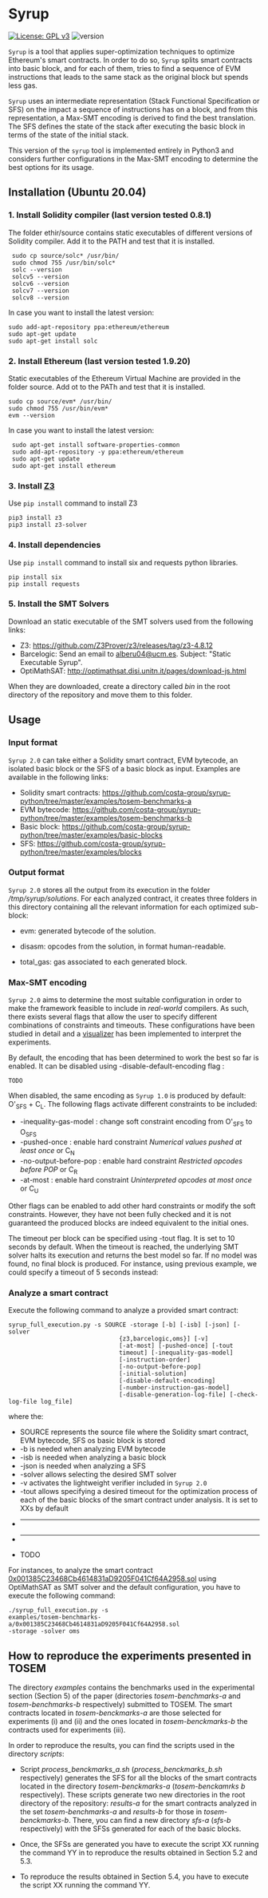 # Syrup
[![License: GPL v3](https://img.shields.io/badge/License-GPLv3-blue.svg)](https://github.com/costa-group/gasol-optimizer/blob/main/LICENSE)
![version](https://img.shields.io/badge/version-2.0-green)

`Syrup` is a tool that applies super-optimization techniques to optimize Ethereum's smart contracts. In order to do so, `Syrup`
splits smart contracts into basic block, and for each of them, tries to find a sequence of EVM instructions that leads to the same stack
as the original block but spends less gas. 

`Syrup` uses an intermediate representation (Stack Functional
Specification or SFS) on the impact a sequence of instructions has on
a block, and from this representation, a Max-SMT encoding is derived
to find the best translation. The SFS defines the state of the stack
after executing the basic block in terms of the state of the initial stack.

This version of the `syrup` tool is implemented entirely in Python3 and considers further configurations in the Max-SMT encoding
to determine the best options for its usage.

## Installation (Ubuntu 20.04)

### 1. Install Solidity compiler (last version tested 0.8.1)

The folder ethir/source contains static executables of different
versions of Solidity compiler. Add it to the PATH and test that it is
installed.
    
```
 sudo cp source/solc* /usr/bin/
 sudo chmod 755 /usr/bin/solc*
 solc --version
 solcv5 --version
 solcv6 --version
 solcv7 --version
 solcv8 --version
 ```
 
In case you want to install the latest version:
 
 ```
 sudo add-apt-repository ppa:ethereum/ethereum
 sudo apt-get update
 sudo apt-get install solc
```

### 2. Install Ethereum (last version tested 1.9.20)

Static executables of the Ethereum Virtual Machine are provided in the
folder source. Add ot to the PATh and test that it is installed.
 
 ```
 sudo cp source/evm* /usr/bin/
 sudo chmod 755 /usr/bin/evm*
 evm --version
 ```
 In case you want to install the latest version:
  
```
 sudo apt-get install software-properties-common
 sudo add-apt-repository -y ppa:ethereum/ethereum
 sudo apt-get update
 sudo apt-get install ethereum
```

### 3. Install [Z3](https://github.com/Z3Prover/z3/releases)

Use `pip install` command to install Z3

```
pip3 install z3
pip3 install z3-solver
```
### 4. Install dependencies

Use `pip install` command to install six and requests python
libraries.

```
pip install six
pip install requests
```

### 5. Install the SMT Solvers

Download an static executable of the SMT solvers used from the
following links:

* Z3: https://github.com/Z3Prover/z3/releases/tag/z3-4.8.12
* Barcelogic: Send an email to alberu04@ucm.es. Subject: "Static
  Executable Syrup".
* OptiMathSAT: http://optimathsat.disi.unitn.it/pages/download-js.html

When they are downloaded, create a directory called _bin_ in the root
directory of the repository and move them to this folder.

## Usage

### Input format

`Syrup 2.0` can take either a Solidity smart contract, EVM bytecode,
an isolated basic block or the SFS of a basic block as input. Examples
are available in the following links:
* Solidity smart contracts: https://github.com/costa-group/syrup-python/tree/master/examples/tosem-benchmarks-a
* EVM bytecode:
  https://github.com/costa-group/syrup-python/tree/master/examples/tosem-benchmarks-b
* Basic block: https://github.com/costa-group/syrup-python/tree/master/examples/basic-blocks
* SFS: https://github.com/costa-group/syrup-python/tree/master/examples/blocks

### Output format

`Syrup 2.0` stores all the output from its execution in the folder
_/tmp/syrup/solutions_. For each analyzed contract, it creates three
folders in this directory containing all the relevant information for
each optimized sub-block:

* evm: generated bytecode of the solution.

* disasm: opcodes from the solution, in format human-readable.

* total_gas: gas associated to each generated block.


### Max-SMT encoding

`Syrup 2.0` aims to determine the most suitable configuration in order to make the framework feasible to include in _real-world_ compilers. As such, 
there exists several flags that allow the user to specify different combinations of constraints and timeouts. These configurations have been studied in detail and a [visualizer](http://costa.fdi.ucm.es/syrup-visualizer) has been implemented to interpret the experiments.

By default, the encoding that has been determined to work the best so far is enabled. It can be disabled using -disable-default-encoding flag :

```
TODO
```

When disabled, the same encoding as `Syrup 1.0` is produced by default: O'<sub>SFS</sub> + C<sub>L</sub>. The following flags activate different constraints to be included:

* -inequality-gas-model : change soft constraint encoding from O'<sub>SFS</sub> to O<sub>SFS</sub> 
* -pushed-once : enable hard constraint _Numerical values pushed at least once_ or C<sub>N</sub> 
* -no-output-before-pop : enable hard constraint _Restricted opcodes before POP_ or C<sub>R</sub> 
* -at-most : enable hard constraint _Uninterpreted opcodes at most once_ or C<sub>U</sub>

Other flags can be enabled to add other hard constraints or modify the soft constraints. However, they have not been fully checked and it is not guaranteed the produced blocks are indeed equivalent to the initial ones.

The timeout per block can be specified using -tout flag. It is set to 10 seconds by default. When the timeout is reached, the underlying SMT solver halts its execution and returns the best
model so far. If no model was found, no final block is produced. For instance, using previous example, we could specify a timeout of 5 seconds instead:

### Analyze a smart contract

Execute the following command to analyze a provided smart contract:

```
syrup_full_execution.py -s SOURCE -storage [-b] [-isb] [-json] [-solver
                               {z3,barcelogic,oms}] [-v]
                               [-at-most] [-pushed-once] [-tout
                               timeout] [-inequality-gas-model]
                               [-instruction-order]
                               [-no-output-before-pop]
                               [-initial-solution]
                               [-disable-default-encoding]
                               [-number-instruction-gas-model] 
                               [-disable-generation-log-file] [-check-log-file log_file]
```

where the:
* SOURCE represents the source file where the Solidity smart contract,
EVM bytecode, SFS os basic block is stored
* -b is needed when analyzing EVM bytecode
* -isb is needed when analyzing a basic block
* -json is needed when analyzing a SFS
* -solver allows selecting the desired SMT solver
* -v activates the lightweight verifier included in `Syrup 2.0`
* -tout allows specifying a desired timeout for the optimization
  process of each of the basic blocks of the smart contract under
  analysis. It is set to XXs by default
* ----
* ----
* TODO


For instances, to analyze the smart contract [0x001385C23468Cb4614831aD9205F041Cf64A2958.sol](https://github.com/costa-group/syrup-python/blob/master/examples/tosem-benchmarks-a/0x001385C23468Cb4614831aD9205F041Cf64A2958.sol) using
OptiMathSAT as SMT solver and the default configuration, you have to
execute the following command:
```
./syrup_full_execution.py -s
examples/tosem-benchmarks-a/0x001385C23468Cb4614831aD9205F041Cf64A2958.sol
-storage -solver oms
```
## How to reproduce the experiments presented in TOSEM

The directory _examples_ contains the benchmarks used in the
experimental section (Section 5) of the paper (directories
_tosem-benchmarks-a_ and _tosem-benchmarks-b_ respectively) submitted
to TOSEM. The smart contracts located in _tosem-benckmarks-a_ are
those selected for experiments (i) and (ii) and the ones located in
_tosem-benckmarks-b_ the contracts used for experiments (iii).

In order to reproduce the results, you can find the scripts used in
the directory _scripts_:

* Script _process\_benckmarks\_a.sh_ (_process\_benckmarks\_b.sh_
respectively) generates the SFS for all the blocks of the smart
contracts located in the directory _tosem-benckmarks-a_
(_tosem-benckamrks b_ respectively). These scripts generate two new
directories in the root directory of the repository: _results-a_ for
the smart contracts analyzed in the set _tosem-benchmarks-a_ and
_results-b_ for those in _tosem-benckmarks-b_. There, you can find a
new directory _sfs-a_ (_sfs-b_ respectively) with the SFSs generated
for each of the basic blocks.

* Once, the SFSs are generated you have to execute the script XX
running the command YY in to reproduce the results obtained in Section
5.2 and 5.3.

* To reproduce the results obtained in Section 5.4, you have to
  execute the script XX running the command YY.
